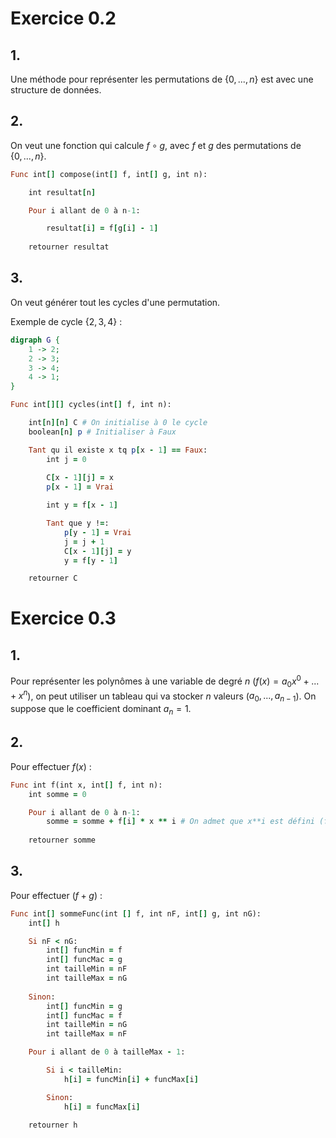 # Exercice 0.2

## 1.

Une méthode pour représenter les permutations de $\{0,...,n\}$ est avec une structure de données.

## 2.

On veut une fonction qui calcule $f\circ g$, avec $f$ et $g$ des permutations de $\{0,...,n\}$.

```ruby
Func int[] compose(int[] f, int[] g, int n):

    int resultat[n]

    Pour i allant de 0 à n-1:

        resultat[i] = f[g[i] - 1]
    
    retourner resultat
```

## 3.

On veut générer tout les cycles d'une permutation.

Exemple de cycle $\{2,3,4\}$ : 

```dot
digraph G {
    1 -> 2;
    2 -> 3;
    3 -> 4;
    4 -> 1;
}
```


```ruby
Func int[][] cycles(int[] f, int n):

    int[n][n] C # On initialise à 0 le cycle
    boolean[n] p # Initialiser à Faux

    Tant qu il existe x tq p[x - 1] == Faux:
        int j = 0
        
        C[x - 1][j] = x
        p[x - 1] = Vrai

        int y = f[x - 1]

        Tant que y !=:
            p[y - 1] = Vrai
            j = j + 1
            C[x - 1][j] = y
            y = f[y - 1]

    retourner C
```

# Exercice 0.3

## 1.

Pour représenter les polynômes à une variable de degré $n$ ($f(x) = a_0 x^0 + ... + x^n$), on peut utiliser un tableau qui va stocker $n$ valeurs ($a_0, ..., a_{n-1}$). On suppose que le coefficient dominant $a_n=1$.

## 2.

Pour effectuer $f(x)$ :


```ruby
Func int f(int x, int[] f, int n):
    int somme = 0

    Pour i allant de 0 à n-1:
        somme = somme + f[i] * x ** i # On admet que x**i est défini (fonction puissance)
    
    retourner somme
```

## 3.

Pour effectuer $(f + g)$ :

```ruby
Func int[] sommeFunc(int [] f, int nF, int[] g, int nG):
    int[] h

    Si nF < nG:
        int[] funcMin = f
        int[] funcMac = g
        int tailleMin = nF
        int tailleMax = nG
    
    Sinon:
        int[] funcMin = g
        int[] funcMac = f
        int tailleMin = nG
        int tailleMax = nF

    Pour i allant de 0 à tailleMax - 1:

        Si i < tailleMin:
            h[i] = funcMin[i] + funcMax[i]

        Sinon:
            h[i] = funcMax[i]

    retourner h
```